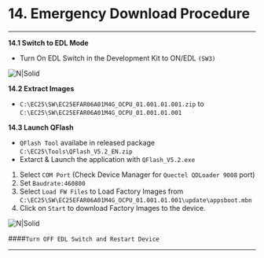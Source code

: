 # 14. Emergency Download Procedure

------------

__14.1 Switch to EDL Mode__
   - Turn On EDL Switch in the Development Kit to ON/EDL `(SW3)`

![N|Solid](../pics/EC25/ec25-edl-sw.jpg)

__14.2 Extract Images__
   - `C:\EC25\SW\EC25EFAR06A01M4G_OCPU_01.001.01.001.zip` to `C:\EC25\SW\EC25EFAR06A01M4G_OCPU_01.001.01.001`

__14.3 Launch QFlash__
   - ``QFlash Tool`` availabe in released package ``C:\EC25\Tools\QFlash_V5.2_EN.zip``
   - Extarct &amp; Launch the application with ``QFlash_V5.2.exe`` 

   1. Select `COM Port` (Check Device Manager for ``Quectel QDLoader 9008`` port)
   2. Set ``Baudrate:460800``
   3. Select ``Load FW Files`` to Load Factory Images from ``C:\EC25\SW\EC25EFAR06A01M4G_OCPU_01.001.01.001\update\appsboot.mbn``
   4. Click on ``Start`` to download Factory Images to the device.

![N|Solid](../pics/EC25/ec25-edl.jpg)

####`Turn OFF EDL Switch and Restart Device`

------------